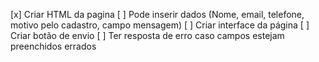 [x] Criar HTML da pagina
[ ] Pode inserir dados (Nome, email, telefone, motivo pelo cadastro, campo mensagem)
[ ] Criar interface da página
[ ] Criar botão de envio
[ ] Ter resposta de erro caso campos estejam preenchidos errados
